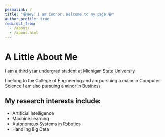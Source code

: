 ```yaml
---
permalink: /
title: "😁Hey! I am Connor. Welcome to my page!😁"
author_profile: true
redirect_from: 
  - /about/
  - /about.html
---
```



A Little About Me
======

I am a third year undergrad student at Michigan State University

I belong to the College of Engineering and am pursuing a major in Computer Science
I am also pursuing a minor in Business

My research interests include:
------

- Artificial Intelligence
- Machine Learning
- Autonomous Systems in Robotics
- Handling Big Data



